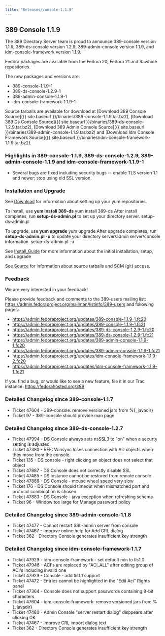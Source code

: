 ```yaml
---
title: "Releases/console-1.1.9"
---
```

389 Console 1.1.9
-----------------------------

The 389 Directory Server team is proud to announce 389-console version 1.1.9, 389-ds-console version 1.2.9, 389-admin-console version 1.1.9, and idm-console-framework version 1.1.9.

Fedora packages are available from the Fedora 20, Fedora 21 and Rawhide repositories.

The new packages and versions are:

-   389-console-1.1.9-1
-   389-ds-console-1.2.9-1
-   389-admin-console-1.1.9-1
-   idm-console-framework-1.1.9-1

Source tarballs are available for download at [Download 389 Console Source]({{ site.baseurl }}/binaries/389-console-1.1.9.tar.bz2), 
[Download 389 Ds Console Source]({{ site.baseurl }}/binaries/389-ds-console-1.2.9.tar.bz2), 
[Download 389 Admin Console Source]({{ site.baseurl }}/binaries/389-admin-console-1.1.9.tar.bz2) and 
[Download Idm Console Framework Source]({{ site.baseurl }}/binaries/idm-console-framework-1.1.9.tar.bz2).

### Highlights in 389-console-1.1.9, 389-ds-console-1.2.9, 389-admin-console-1.1.9 and idm-console-framework-1.1.9-1

-   Several bugs are fixed including security bugs -- enable TLS version 1.1 and newer; stop using old SSL version.

### Installation and Upgrade

See [Download](../download.html) for information about setting up your yum repositories.

To install, use **yum install 389-ds** yum install 389-ds After install completes, run **setup-ds-admin.pl** to set up your directory server. setup-ds-admin.pl

To upgrade, use **yum upgrade** yum upgrade After upgrade completes, run **setup-ds-admin.pl -u** to update your directory server/admin server/console information. setup-ds-admin.pl -u

See [Install\_Guide](../legacy/install-guide.html) for more information about the initial installation, setup, and upgrade

See [Source](../development/source.html) for information about source tarballs and SCM (git) access.

### Feedback

We are very interested in your feedback!

Please provide feedback and comments to the 389-users mailing list: <https://admin.fedoraproject.org/mailman/listinfo/389-users> and following pages:

-   <https://admin.fedoraproject.org/updates/389-console-1.1.9-1.fc20>
-   <https://admin.fedoraproject.org/updates/389-console-1.1.9-1.fc21>
-   <https://admin.fedoraproject.org/updates/389-ds-console-1.2.9-1.fc20>
-   <https://admin.fedoraproject.org/updates/389-ds-console-1.2.9-1.fc21>
-   <https://admin.fedoraproject.org/updates/389-admin-console-1.1.9-1.fc20>
-   <https://admin.fedoraproject.org/updates/389-admin-console-1.1.9-1.fc21>
-   <https://admin.fedoraproject.org/updates/idm-console-framework-1.1.9-2.fc20>
-   <https://admin.fedoraproject.org/updates/idm-console-framework-1.1.9-1.fc21>

If you find a bug, or would like to see a new feature, file it in our Trac instance: <https://fedorahosted.org/389>

### Detailed Changelog since 389-console-1.1.7

-   Ticket 47604 - 389-console: remove versioned jars from %{_javadir}
-   Ticket 97    - 389-console should provide man page

### Detailed Changelog since 389-ds-console-1.2.7

-   Ticket 47994 - DS Console always sets nsSSL3 to "on" when a securty setting is adjusted
-   Ticket 47380 - RFE: Winsync loses connection with AD objects when they move from the console.
-   Ticket 135   - DS console - right clicking an object does not select that object
-   Ticket 47887 - DS Console does not correctly disable SSL
-   Ticket 47485 - DS instance cannot be restored from remote console
-   Ticket 47886 - DS Console - mouse wheel speed very slow
-   Ticket 176   - DS Console should timeout when mismatched port and protocol combination is chosen
-   Ticket 47883 - DS Console - java exception when refreshing  schema
-   Ticket 96    - Window too large for Manage password policy

### Detailed Changelog since 389-admin-console-1.1.8

-   Ticket 47477 - Cannot restart SSL-admin server from console
-   Ticket 47467 - Improve online help for Add CRL dialog
-   Ticket 362   - Directory Console generates insufficient key strength

### Detailed Changelog since idm-console-framework-1.1.7

-   Ticket 47929 - idm-console-framework - set default min to tls1.0
-   Ticket 47946 - ACI's are replaced by "ACI_ALL" after editing group of ACI's including invalid one
-   Ticket 47929 - Console - add tls1.1 support
-   Ticket 47472 - Entries cannot be highlighted in the "Edit Aci" Rights panel
-   Ticket 47364 - Console does not support passwords containing  8-bit characters
-   Ticket 47604 - idm-console-framework: remove versioned jars from %{_javadir}
-   Ticket 47480 - Admin Console "server restart dialog" disppears after clicking OK
-   Ticket 47467 - Improve CRL import dialog text
-   Ticket 362   - Directory Console generates insufficient key strength
